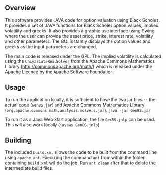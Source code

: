 Overview
--------

This software provides JAVA code for option valuation using Black Scholes. It provides a set of JAVA functions for Black Scholes option values, implied volatility and greeks. It also provides a graphic use interface using Swing where the user can provide the asset price, strike, interest rate, volatility and other parameters. The GUI instantly displays the option values and greeks as the input parameters are changed.

The main code is released under the GPL. The implied volatility is calculated using the `UnivariateRealSolver` from the Apache Commons Mathematics Library (http://commons.apache.org/math/) which is released under the Apache Licence by the Apache Software Foundation.

Usage
-----

To run the application locally, it is sufficient to have the two jar files -- the actual code (`GenBS.jar`) and Apache Commons Mathematics Library (`org.apache.commons.math.analysis.solvers.jar`).
`java -jar GenBS.jar`

To run it as a Java Web Start application, the file `GenBS.jnlp` can be used. This will also work locally (`javaws GenBS.jnlp`)

Building
--------

The included `build.xml` allows the code to be built from the command line using `apache ant`. Executing the command `ant` from within the folder containing `build.xml` will do the job. Run `ant clean` after that to delete the intermediate build files.
